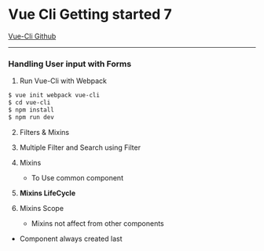 # Vue Cli Getting started 7

[Vue-Cli Github](https://github.com/vuejs/vue-cli)

---
### Handling User input with Forms

1. Run Vue-Cli with Webpack
```bash
$ vue init webpack vue-cli
$ cd vue-cli
$ npm install
$ npm run dev
```

2. Filters & Mixins

3. Multiple Filter and Search using Filter

4. Mixins
    - To Use common component 

5. **Mixins LifeCycle**

5. Mixins Scope
    - Mixins not affect from other components


- Component always created last